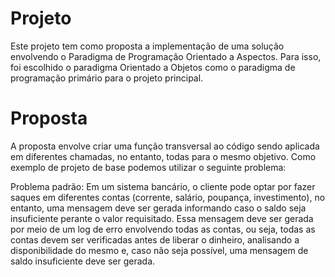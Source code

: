 
# Projeto

Este projeto tem como proposta a implementação de uma solução envolvendo o Paradigma de Programação Orientado a Aspectos. Para isso, foi escolhido o paradigma Orientado a Objetos como o paradigma de programação primário para o projeto principal.

# Proposta

A proposta envolve criar uma função transversal ao código sendo aplicada em diferentes chamadas, no entanto, todas para o mesmo objetivo. Como exemplo de projeto de base podemos utilizar o seguinte problema:

Problema padrão: Em um sistema bancário, o cliente pode optar por fazer saques em diferentes contas (corrente, salário, poupança, investimento), no entanto, uma mensagem deve ser gerada informando caso o saldo seja insuficiente perante o valor requisitado. Essa mensagem deve ser gerada por meio de um log de erro envolvendo todas as contas, ou seja, todas as contas devem ser verificadas antes de liberar o dinheiro, analisando a disponibilidade do mesmo e, caso não seja possível, uma mensagem de saldo insuficiente deve ser gerada.